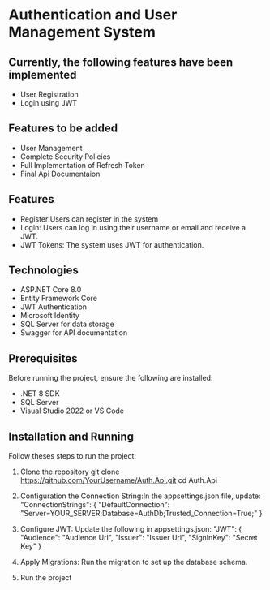 
# Authentication and User Management System

## Currently, the following features have been implemented
- User Registration 
- Login using JWT

## Features to be added

- User Management
- Complete Security Policies
- Full Implementation of Refresh Token
- Final Api Documentaion

## Features

- Register:Users can register in the system
- Login: Users can log in using their username or email and receive a JWT.
- JWT Tokens: The system uses JWT for authentication.


## Technologies

- ASP.NET Core 8.0
- Entity Framework Core
- JWT Authentication
- Microsoft Identity
- SQL Server for data storage
- Swagger for API documentation

## Prerequisites

Before running the project, ensure the following are installed:
- .NET 8 SDK
- SQL Server
- Visual Studio 2022 or VS Code

## Installation and Running

Follow theses steps to run the project:
1. Clone the repository
    git clone https://github.com/YourUsername/Auth.Api.git
    cd Auth.Api

        
2. Configuration the Connection String:In the appsettings.json file, update:
    "ConnectionStrings": {
         "DefaultConnection": "Server=YOUR_SERVER;Database=AuthDb;Trusted_Connection=True;"
     }
3. Configure JWT: Update the following in appsettings.json:
    "JWT": {
        "Audience": "Audience Url",
        "Issuer": "Issuer Url",
        "SignInKey": "Secret Key"
      }

4. Apply Migrations: Run the migration to set up the database schema.

5. Run the project



